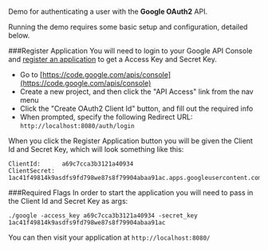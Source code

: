 Demo for authenticating a user with the <b>Google OAuth2</b> API.

Running the demo requires some basic setup and configuration, detailed below.

###Register Application
You will need to login to your Google API Console and [register an application](https://code.google.com/apis/console) to get a Access Key and Secret Key.

* Go to [https://code.google.com/apis/console](https://code.google.com/apis/console)
* Create a new project, and then click the "API Access" link from the nav menu
* Click the "Create OAuth2 Client Id" button, and fill out the required info
* When prompted, specify the following Redirect URL: `http://localhost:8080/auth/login`

When you click the Register Application button you will be given the Client Id and Secret Key, which will look something like this:

    ClientId:      a69c7cca3b3121a40934
    ClientSecret:  1ac41f49814k9asdfs9fd798we87s8f79904abaa91ac.apps.googleusercontent.com

###Required Flags
In order to start the application you will need to pass in the Client Id and Secret Key as args:

    ./google -access_key a69c7cca3b3121a40934 -secret_key 1ac41f49814k9asdfs9fd798we87s8f79904abaa91ac

You can then visit your application at `http://localhost:8080/`
